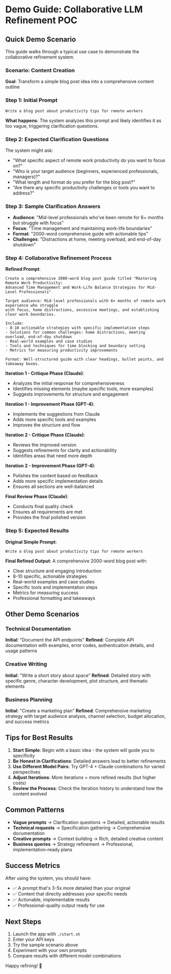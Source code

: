 # Demo Guide: Collaborative LLM Refinement POC

## Quick Demo Scenario

This guide walks through a typical use case to demonstrate the collaborative refinement system.

### Scenario: Content Creation

**Goal**: Transform a simple blog post idea into a comprehensive content outline

### Step 1: Initial Prompt
```
Write a blog post about productivity tips for remote workers
```

**What happens**: The system analyzes this prompt and likely identifies it as too vague, triggering clarification questions.

### Step 2: Expected Clarification Questions
The system might ask:
- "What specific aspect of remote work productivity do you want to focus on?"
- "Who is your target audience (beginners, experienced professionals, managers)?"
- "What length and format do you prefer for the blog post?"
- "Are there any specific productivity challenges or tools you want to address?"

### Step 3: Sample Clarification Answers
- **Audience**: "Mid-level professionals who've been remote for 6+ months but struggle with focus"
- **Focus**: "Time management and maintaining work-life boundaries"
- **Format**: "2000-word comprehensive guide with actionable tips"
- **Challenges**: "Distractions at home, meeting overload, and end-of-day shutdown"

### Step 4: Collaborative Refinement Process

**Refined Prompt**: 
```
Create a comprehensive 2000-word blog post guide titled "Mastering Remote Work Productivity: 
Advanced Time Management and Work-Life Balance Strategies for Mid-Level Professionals"

Target audience: Mid-level professionals with 6+ months of remote work experience who struggle 
with focus, home distractions, excessive meetings, and establishing clear work boundaries.

Include:
- 8-10 actionable strategies with specific implementation steps
- Solutions for common challenges: home distractions, meeting overload, end-of-day shutdown
- Real-world examples and case studies
- Tools and techniques for time blocking and boundary setting
- Metrics for measuring productivity improvements

Format: Well-structured guide with clear headings, bullet points, and takeaway boxes.
```

**Iteration 1 - Critique Phase (Claude)**:
- Analyzes the initial response for comprehensiveness
- Identifies missing elements (maybe specific tools, more examples)
- Suggests improvements for structure and engagement

**Iteration 1 - Improvement Phase (GPT-4)**:
- Implements the suggestions from Claude
- Adds more specific tools and examples
- Improves the structure and flow

**Iteration 2 - Critique Phase (Claude)**:
- Reviews the improved version
- Suggests refinements for clarity and actionability
- Identifies areas that need more depth

**Iteration 2 - Improvement Phase (GPT-4)**:
- Polishes the content based on feedback
- Adds more specific implementation details
- Ensures all sections are well-balanced

**Final Review Phase (Claude)**:
- Conducts final quality check
- Ensures all requirements are met
- Provides the final polished version

### Step 5: Expected Results

**Original Simple Prompt**:
```
Write a blog post about productivity tips for remote workers
```

**Final Refined Output**:
A comprehensive 2000-word blog post with:
- Clear structure and engaging introduction
- 8-10 specific, actionable strategies
- Real-world examples and case studies
- Specific tools and implementation steps
- Metrics for measuring success
- Professional formatting and takeaways

## Other Demo Scenarios

### Technical Documentation
**Initial**: "Document the API endpoints"
**Refined**: Complete API documentation with examples, error codes, authentication details, and usage patterns

### Creative Writing
**Initial**: "Write a short story about space"
**Refined**: Detailed story with specific genre, character development, plot structure, and thematic elements

### Business Planning
**Initial**: "Create a marketing plan"
**Refined**: Comprehensive marketing strategy with target audience analysis, channel selection, budget allocation, and success metrics

## Tips for Best Results

1. **Start Simple**: Begin with a basic idea - the system will guide you to specificity
2. **Be Honest in Clarifications**: Detailed answers lead to better refinements
3. **Use Different Model Pairs**: Try GPT-4 + Claude combinations for varied perspectives
4. **Adjust Iterations**: More iterations = more refined results (but higher costs)
5. **Review the Process**: Check the iteration history to understand how the content evolved

## Common Patterns

- **Vague prompts** → Clarification questions → Detailed, actionable results
- **Technical requests** → Specification gathering → Comprehensive documentation
- **Creative prompts** → Context building → Rich, detailed creative content
- **Business queries** → Strategy refinement → Professional, implementation-ready plans

## Success Metrics

After using the system, you should have:
- ✅ A prompt that's 3-5x more detailed than your original
- ✅ Content that directly addresses your specific needs
- ✅ Actionable, implementable results
- ✅ Professional-quality output ready for use

## Next Steps

1. Launch the app with `./start.sh`
2. Enter your API keys
3. Try the sample scenario above
4. Experiment with your own prompts
5. Compare results with different model combinations

Happy refining! 🚀 